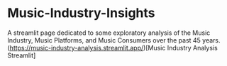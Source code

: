 # Music-Industry-Insights
A streamlit page dedicated to some exploratory analysis of the Music Industry, Music Platforms, and Music Consumers over the past 45 years.
(https://music-industry-analysis.streamlit.app/)[Music Industry Analysis Streamlit]
